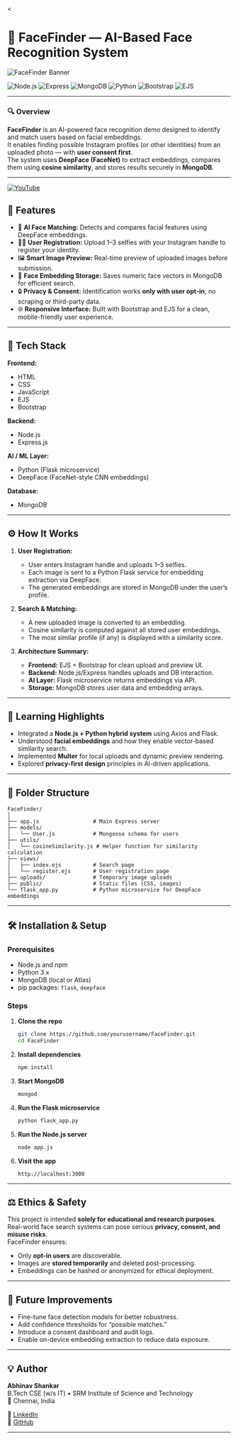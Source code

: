 <
# 🧠 FaceFinder — AI-Based Face Recognition System

![FaceFinder Banner](https://github.com/abhinavshankar17/FaceFinder/assets/banner.png)

![Node.js](https://img.shields.io/badge/Node.js-339933?style=for-the-badge&logo=nodedotjs&logoColor=white)
![Express](https://img.shields.io/badge/Express.js-000000?style=for-the-badge&logo=express&logoColor=white)
![MongoDB](https://img.shields.io/badge/MongoDB-4EA94B?style=for-the-badge&logo=mongodb&logoColor=white)
![Python](https://img.shields.io/badge/Python-3776AB?style=for-the-badge&logo=python&logoColor=white)
![Bootstrap](https://img.shields.io/badge/Bootstrap-7952B3?style=for-the-badge&logo=bootstrap&logoColor=white)
![EJS](https://img.shields.io/badge/EJS-000000?style=for-the-badge&logo=ejs&logoColor=white)

---

### 🔍 Overview

**FaceFinder** is an AI-powered face recognition demo designed to identify and match users based on facial embeddings.  
It enables finding possible Instagram profiles (or other identities) from an uploaded photo — with **user consent first**.  
The system uses **DeepFace (FaceNet)** to extract embeddings, compares them using **cosine similarity**, and stores results securely in **MongoDB**.

---



[![YouTube](https://upload.wikimedia.org/wikipedia/commons/0/09/YouTube_full-color_icon_%282017%29.svg)](https://www.youtube.com/shorts/DOv_VhFuTZs)


## 🚀 Features

- 🧬 **AI Face Matching:** Detects and compares facial features using DeepFace embeddings.
- 🙋‍♂️ **User Registration:** Upload 1–3 selfies with your Instagram handle to register your identity.
- 🖼️ **Smart Image Preview:** Real-time preview of uploaded images before submission.
- 💾 **Face Embedding Storage:** Saves numeric face vectors in MongoDB for efficient search.
- 🔒 **Privacy & Consent:** Identification works **only with user opt-in**; no scraping or third-party data.
- 🌐 **Responsive Interface:** Built with Bootstrap and EJS for a clean, mobile-friendly user experience.

---

## 🧰 Tech Stack

**Frontend:**  
- HTML  
- CSS  
- JavaScript  
- EJS  
- Bootstrap  

**Backend:**  
- Node.js  
- Express.js  

**AI / ML Layer:**  
- Python (Flask microservice)  
- DeepFace (FaceNet-style CNN embeddings)  

**Database:**  
- MongoDB  

---

## ⚙️ How It Works

1. **User Registration:**  
   - User enters Instagram handle and uploads 1–3 selfies.  
   - Each image is sent to a Python Flask service for embedding extraction via DeepFace.  
   - The generated embeddings are stored in MongoDB under the user’s profile.

2. **Search & Matching:**  
   - A new uploaded image is converted to an embedding.  
   - Cosine similarity is computed against all stored user embeddings.  
   - The most similar profile (if any) is displayed with a similarity score.

3. **Architecture Summary:**
   - **Frontend:** EJS + Bootstrap for clean upload and preview UI.  
   - **Backend:** Node.js/Express handles uploads and DB interaction.  
   - **AI Layer:** Flask microservice returns embeddings via API.  
   - **Storage:** MongoDB stores user data and embedding arrays.

---

## 🧠 Learning Highlights

- Integrated a **Node.js + Python hybrid system** using Axios and Flask.  
- Understood **facial embeddings** and how they enable vector-based similarity search.  
- Implemented **Multer** for local uploads and dynamic preview rendering.  
- Explored **privacy-first design** principles in AI-driven applications.  

---

## 🧩 Folder Structure

```
FaceFinder/
│
├── app.js                 # Main Express server
├── models/
│   └── User.js            # Mongoose schema for users
├── utils/
│   └── cosineSimilarity.js # Helper function for similarity calculation
├── views/
│   ├── index.ejs          # Search page
│   └── register.ejs       # User registration page
├── uploads/               # Temporary image uploads
├── public/                # Static files (CSS, images)
└── flask_app.py           # Python microservice for DeepFace embeddings
```

---

## 🛠️ Installation & Setup

### Prerequisites
- Node.js and npm
- Python 3.x
- MongoDB (local or Atlas)
- pip packages: `flask`, `deepface`

### Steps

1. **Clone the repo**
   ```bash
   git clone https://github.com/yourusername/FaceFinder.git
   cd FaceFinder
   ```

2. **Install dependencies**
   ```bash
   npm install
   ```

3. **Start MongoDB**
   ```bash
   mongod
   ```

4. **Run the Flask microservice**
   ```bash
   python flask_app.py
   ```

5. **Run the Node.js server**
   ```bash
   node app.js
   ```

6. **Visit the app**
   ```
   http://localhost:3000
   ```

---

## ⚖️ Ethics & Safety

This project is intended **solely for educational and research purposes**.  
Real-world face search systems can pose serious **privacy, consent, and misuse risks**.  
FaceFinder ensures:
- Only **opt-in users** are discoverable.  
- Images are **stored temporarily** and deleted post-processing.  
- Embeddings can be hashed or anonymized for ethical deployment.

---

## 📅 Future Improvements

- Fine-tune face detection models for better robustness.  
- Add confidence thresholds for “possible matches.”  
- Introduce a consent dashboard and audit logs.  
- Enable on-device embedding extraction to reduce data exposure.

---

## 💡 Author

**Abhinav Shankar**  
B.Tech CSE (w/s IT) • SRM Institute of Science and Technology  
📍 Chennai, India  

🔗 [LinkedIn](https://www.linkedin.com/in/abhinav-shankar-0885b1208/)  
🔗 [GitHub](https://github.com/abhinavshankar17)

---

